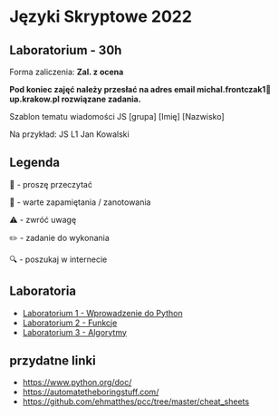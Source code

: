 # Języki Skryptowe 2022
## Laboratorium - 30h

Forma zaliczenia: **Zal. z ocena**

**Pod koniec zajęć należy przesłać na adres email michal.frontczak1📧up.krakow.pl rozwiązane zadania.**

Szablon tematu wiadomości JS [grupa] [Imię] [Nazwisko]

Na przykład:
JS L1 Jan Kowalski

## Legenda

📖 - proszę przeczytać

📝 - warte zapamiętania / zanotowania

⚠️ - zwróć uwagę

✏️ - zadanie do wykonania

🔍 - poszukaj w internecie

## Laboratoria
  - [Laboratorium 1 - Wprowadzenie do Python](lab/01_intro.md)
  - [Laboratorium 2 - Funkcje](lab/02_funkcje.md)
  - [Laboratorium 3 - Algorytmy](lab/03_algorytmy.md)


## przydatne linki
- https://www.python.org/doc/
- https://automatetheboringstuff.com/
- https://github.com/ehmatthes/pcc/tree/master/cheat_sheets
